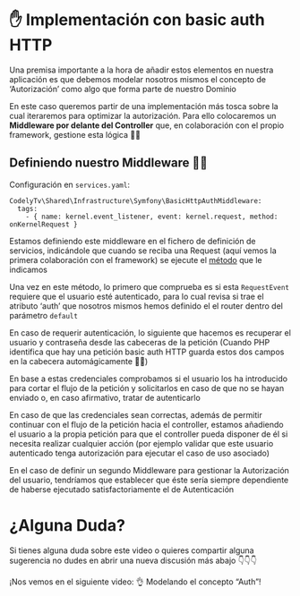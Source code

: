 ✋ Implementación con basic auth HTTP
=====================================

Una premisa importante a la hora de añadir estos elementos en nuestra aplicación es que debemos modelar nosotros mismos el concepto de ‘Autorización’ como algo que forma parte de nuestro Dominio

En este caso queremos partir de una implementación más tosca sobre la cual iteraremos para optimizar la autorización. Para ello colocaremos un **Middleware por delante del Controller** que, en colaboración con el propio framework, gestione esta lógica 👮‍♀

Definiendo nuestro Middleware 🙋‍♂️
-----------------------------------

Configuración en `services.yaml`:

    CodelyTv\Shared\Infrastructure\Symfony\BasicHttpAuthMiddleware:
      tags:
        - { name: kernel.event_listener, event: kernel.request, method: onKernelRequest }


Estamos definiendo este middleware en el fichero de definición de servicios, indicándole que cuando se reciba una Request (aquí vemos la primera colaboración con el framework) se ejecute el [método](https://github.com/CodelyTV/php-ddd-skeleton/blob/d67e903ddbc3f01d888bd636ea715387667aea32/src/Shared/Infrastructure/Symfony/BasicHttpAuthMiddleware.php#L25) que le indicamos

Una vez en este método, lo primero que comprueba es si esta `RequestEvent` requiere que el usuario esté autenticado, para lo cual revisa si trae el atributo ‘auth’ que nosotros mismos hemos definido el el router dentro del parámetro `default`

En caso de requerir autenticación, lo siguiente que hacemos es recuperar el usuario y contraseña desde las cabeceras de la petición (Cuando PHP identifica que hay una petición basic auth HTTP guarda estos dos campos en la cabecera automágicamente 🧙‍♂️)

En base a estas credenciales comprobamos si el usuario los ha introducido para cortar el flujo de la petición y solicitarlos en caso de que no se hayan enviado o, en caso afirmativo, tratar de autenticarlo

En caso de que las credenciales sean correctas, además de permitir continuar con el flujo de la petición hacia el controller, estamos añadiendo el usuario a la propia petición para que el controller pueda disponer de él si necesita realizar cualquier acción (por ejemplo validar que este usuario autenticado tenga autorización para ejecutar el caso de uso asociado)

En el caso de definir un segundo Middleware para gestionar la Autorización del usuario, tendríamos que establecer que éste sería siempre dependiente de haberse ejecutado satisfactoriamente el de Autenticación

¿Alguna Duda?
=============

Si tienes alguna duda sobre este video o quieres compartir alguna sugerencia no dudes en abrir una nueva discusión más abajo 👇👇👇

¡Nos vemos en el siguiente video: 👌 Modelando el concepto “Auth”!